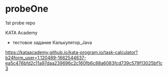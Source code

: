 # probeOne
1st probe repo

KATA Academy
* тестовое задание Калькулятор_Java

https://kataacademy.github.io/kata-program.io/task-calculator?b24form_user=1.120489-1662544637-ea5c476bfd2c11a97daa239696c2c160fb6c88a6083fcd739c579f13025bf1c3
